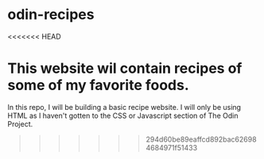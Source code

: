 # odin-recipes
<<<<<<< HEAD

This website wil contain recipes of some of my favorite foods.
=======
In this repo, I will be building a basic recipe website. I will only be using HTML as I haven't gotten to the CSS or Javascript section of The Odin Project. 
>>>>>>> 294d60be89eaffcd892bac626984684971f51433

